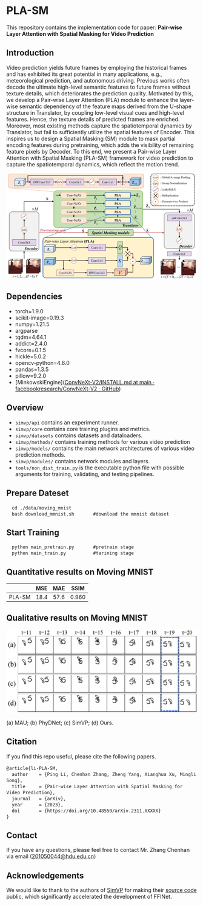 # PLA-SM

This repository contains the implementation code for paper:
**Pair-wise Layer Attention with Spatial Masking for Video Prediction**  

## Introduction
Video prediction yields future frames by employing the historical frames and has exhibited its great potential in many applications, e.g., meteorological prediction, and autonomous driving. Previous works often decode the ultimate high-level semantic features to future frames without texture details, which deteriorates the prediction quality. Motivated by this, we develop a Pair-wise Layer Attention (PLA) module to enhance the layer-wise semantic dependency of the feature maps derived from the U-shape structure in Translator, by coupling low-level visual cues and high-level features. Hence, the texture details of predicted frames are enriched. Moreover, most existing methods capture the spatiotemporal dynamics by Translator, but fail to sufficiently utilize the spatial features of Encoder. This inspires us to design a Spatial Masking (SM) module to mask partial encoding features during pretraining, which adds the visibility of remaining feature pixels by Decoder. To this end, we present a Pair-wise Layer Attention with Spatial Masking (PLA-SM) framework for video prediction to capture the spatiotemporal dynamics, which reflect the motion trend. 

<p align="center">
    <img src="./readme_figures/overall_framework.png" width="600"> <br>
</p>

## Dependencies

* torch=1.9.0
* scikit-image=0.19.3
* numpy=1.21.5
* argparse
* tqdm=4.64.1
* addict=2.4.0
* fvcore=0.1.5
* hickle=5.0.2
* opencv-python=4.6.0
* pandas=1.3.5
* pillow=9.2.0
* [MinkowskiEngine]([ConvNeXt-V2/INSTALL.md at main · facebookresearch/ConvNeXt-V2 · GitHub](https://github.com/facebookresearch/ConvNeXt-V2/blob/main/INSTALL.md))

## Overview

* `simvp/api` contains an experiment runner.
* `simvp/core` contains core training plugins and metrics.
* `simvp/datasets` contains datasets and dataloaders.
* `simvp/methods/` contains training methods for various video prediction
* `simvp/models/` contains the main network architectures of various video prediction methods.
* `simvp/modules/` contains network modules and layers.
* `tools/non_dist_train.py` is the executable python file with possible arguments for training, validating, and testing pipelines.

## Prepare Dateset

```
  cd ./data/moving_mnist        
  bash download_mmnist.sh       #download the mmnist dataset
```

## Start Training

```
  python main_pretrain.py       #pretrain stage
  python main_train.py          #tarining stage
```

## Quantitative results on Moving MNIST

|                 | MSE  | MAE  | SSIM  |
|:---------------:|:----:|:----:|:-----:|
| PLA-SM          | 18.4 | 57.6 | 0.960 |

## Qualitative results on Moving MNIST

<p align="center">
    <img src="./readme_figures/MovingMNIST.png" width="600"> <br>
</p>
(a) MAU; (b) PhyDNet; (c) SimVP; (d) Ours.
 
## Citation
If you find this repo useful, please cite the following papers.
```
@article{li-PLA-SM,
  author    = {Ping Li, Chenhan Zhang, Zheng Yang, Xianghua Xu, Mingli Song},
  title     = {Pair-wise Layer Attention with Spatial Masking for Video Prediction},
  journal   = {arXiv},
  year      = {2023},
  doi       = {https://doi.org/10.48550/arXiv.2311.XXXXX}
}
```

## Contact

If you have any questions, please feel free to contact Mr. Zhang Chenhan via email (201050044@hdu.edu.cn)

## Acknowledgements

We would like to thank to the authors of [SimVP](https://ieeexplore.ieee.org/stamp/stamp.jsp?tp=&arnumber=9879439) for making their [source code](https://github.com/gaozhangyang/SimVP-Simpler-yet-Better-Video-Prediction) public, which significantly accelerated the development of FFINet.
